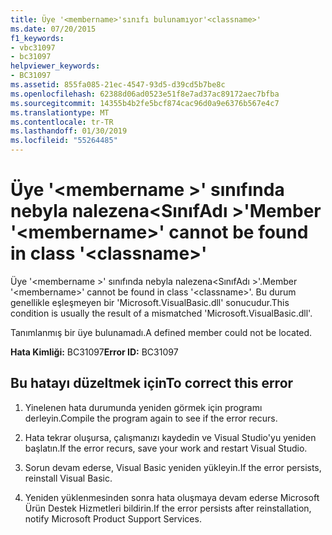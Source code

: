 ```yaml
---
title: Üye '<membername>'sınıfı bulunamıyor'<classname>'
ms.date: 07/20/2015
f1_keywords:
- vbc31097
- bc31097
helpviewer_keywords:
- BC31097
ms.assetid: 855fa085-21ec-4547-93d5-d39cd5b7be8c
ms.openlocfilehash: 62388d06ad0523e51f8e7ad37ac89172aec7bfba
ms.sourcegitcommit: 14355b4b2fe5bcf874cac96d0a9e6376b567e4c7
ms.translationtype: MT
ms.contentlocale: tr-TR
ms.lasthandoff: 01/30/2019
ms.locfileid: "55264485"
---
```

# <a name="member-membername-cannot-be-found-in-class-classname"></a><span data-ttu-id="2053a-102">Üye '\<membername >' sınıfında nebyla nalezena\<SınıfAdı >'</span><span class="sxs-lookup"><span data-stu-id="2053a-102">Member '\<membername>' cannot be found in class '\<classname>'</span></span>
<span data-ttu-id="2053a-103">Üye '\<membername >' sınıfında nebyla nalezena\<SınıfAdı >'.</span><span class="sxs-lookup"><span data-stu-id="2053a-103">Member '\<membername>' cannot be found in class '\<classname>'.</span></span> <span data-ttu-id="2053a-104">Bu durum genellikle eşleşmeyen bir 'Microsoft.VisualBasic.dll' sonucudur.</span><span class="sxs-lookup"><span data-stu-id="2053a-104">This condition is usually the result of a mismatched 'Microsoft.VisualBasic.dll'.</span></span>  
  
 <span data-ttu-id="2053a-105">Tanımlanmış bir üye bulunamadı.</span><span class="sxs-lookup"><span data-stu-id="2053a-105">A defined member could not be located.</span></span>  
  
 <span data-ttu-id="2053a-106">**Hata Kimliği:** BC31097</span><span class="sxs-lookup"><span data-stu-id="2053a-106">**Error ID:** BC31097</span></span>  
  
## <a name="to-correct-this-error"></a><span data-ttu-id="2053a-107">Bu hatayı düzeltmek için</span><span class="sxs-lookup"><span data-stu-id="2053a-107">To correct this error</span></span>  
  
1.  <span data-ttu-id="2053a-108">Yinelenen hata durumunda yeniden görmek için programı derleyin.</span><span class="sxs-lookup"><span data-stu-id="2053a-108">Compile the program again to see if the error recurs.</span></span>  
  
2.  <span data-ttu-id="2053a-109">Hata tekrar oluşursa, çalışmanızı kaydedin ve Visual Studio'yu yeniden başlatın.</span><span class="sxs-lookup"><span data-stu-id="2053a-109">If the error recurs, save your work and restart Visual Studio.</span></span>  
  
3.  <span data-ttu-id="2053a-110">Sorun devam ederse, Visual Basic yeniden yükleyin.</span><span class="sxs-lookup"><span data-stu-id="2053a-110">If the error persists, reinstall Visual Basic.</span></span>  
  
4.  <span data-ttu-id="2053a-111">Yeniden yüklenmesinden sonra hata oluşmaya devam ederse Microsoft Ürün Destek Hizmetleri bildirin.</span><span class="sxs-lookup"><span data-stu-id="2053a-111">If the error persists after reinstallation, notify Microsoft Product Support Services.</span></span>  
  


